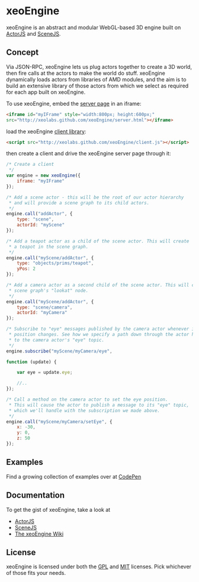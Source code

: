 xeoEngine
=========

xeoEngine is an abstract and modular WebGL-based 3D engine built on [ActorJS](https://github.com/xeolabs/actorjs) and [SceneJS](http://scenejs.org).

## Concept

Via JSON-RPC, xeoEngine lets us plug actors together to create a 3D world, then fire calls at the actors to make the world
 do stuff. xeoEngine dynamically loads actors from libraries of AMD modules, and the aim is to build an extensive library of
 those actors from which we select as required for each app built on xeoEngine.

To use xeoEngine, embed the [server page](http://xeolabs.github.com/xeoEngine/server.html) in an iframe:
```html
<iframe id="myIFrame" style="width:800px; height:600px;"
src="http://xeolabs.github.com/xeoEngine/server.html"></iframe>
```
load the xeoEngine [client library](http://xeolabs.github.com/xeoEngine/client.js):
```html
<script src="http://xeolabs.github.com/xeoEngine/client.js"></script>
```
then create a client and drive the xeoEngine server page through it:
```javascript
/* Create a client
 */
var engine = new xeoEngine({
    iframe: "myIFrame"
});

/* Add a scene actor - this will be the root of our actor hierarchy
 * and will provide a scene graph to its child actors.
 */
engine.call("addActor", {
    type: "scene",
    actorId: "myScene"
});

/* Add a teapot actor as a child of the scene actor. This will create
 * a teapot in the scene graph.
 */
engine.call("myScene/addActor", {
    type: "objects/prims/teapot",
    yPos: 2
});

/* Add a camera actor as a second child of the scene actor. This will control the
 * scene graph's "lookat" node.
 */
engine.call("myScene/addActor", {
    type: "scene/camera",
    actorId: "myCamera"
});

/* Subscribe to "eye" messages published by the camera actor whenever its eye
 * position changes. See how we specify a path down through the actor hierarchy
 * to the camera actor's "eye" topic.
 */
engine.subscribe("myScene/myCamera/eye",

function (update) {

    var eye = update.eye;

    //..
});

/* Call a method on the camera actor to set the eye position.
 * This will cause the actor to publish a message to its "eye" topic,
 * which we'll handle with the subscription we made above.
 */
engine.call("myScene/myCamera/setEye", {
    x: -30,
    y: 0,
    z: 50
});
```

## Examples
Find a growing collection of examples over at [CodePen](http://codepen.io/collection/BfogF)

## Documentation
To get the gist of xeoEngine, take a look at
* [ActorJS](http://actorjs.org)
* [SceneJS](http://scenejs.org)
* [The xeoEngine Wiki](https://github.com/xeolabs/xeoEngine/wiki)

## License
xeoEngine is licensed under both the [GPL](https://github.com/xeolabs/xeoEngine/blob/master/licenses/GPL_LICENSE.txt)
and [MIT](https://github.com/xeolabs/xeoEngine/blob/master/licenses/MIT_LICENSE.txt) licenses. Pick whichever of those fits your needs.
